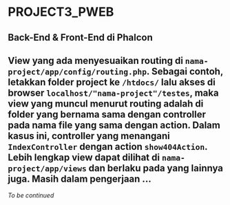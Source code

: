 # PROJECT3_PWEB

## Back-End & Front-End di Phalcon

View yang ada menyesuaikan routing di `nama-project/app/config/routing.php`. Sebagai contoh, letakkan folder project ke `/htdocs/` lalu akses di browser `localhost/"nama-project"/testes`, maka view yang muncul menurut routing adalah di **folder yang bernama sama dengan controller** pada **nama file yang sama dengan action**. Dalam kasus ini, controller yang menangani `IndexController` dengan action `show404Action`. Lebih lengkap view dapat dilihat di `nama-project/app/views` dan berlaku pada yang lainnya juga. Masih dalam pengerjaan ...
---
_To be continued_